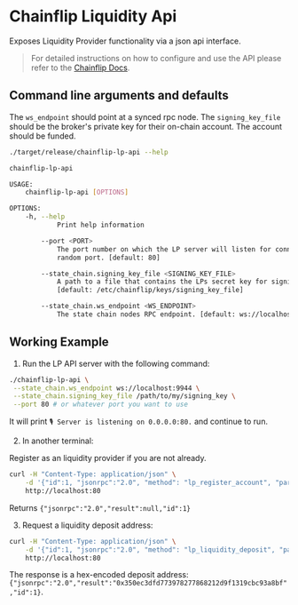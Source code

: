 # Chainflip Liquidity Api

Exposes Liquidity Provider functionality via a json api interface.

> For detailed instructions on how to configure and use the API please refer to the  [Chainflip Docs](https://docs.chainflip.io/integration/liquidity-provision/lp-api).

## Command line arguments and defaults

The `ws_endpoint` should point at a synced rpc node.
The `signing_key_file` should be the broker's private key for their on-chain account. The account should be funded.

```bash copy
./target/release/chainflip-lp-api --help
```

```sh
chainflip-lp-api

USAGE:
    chainflip-lp-api [OPTIONS]

OPTIONS:
    -h, --help
            Print help information

        --port <PORT>
            The port number on which the LP server will listen for connections. Use 0 to assign a
            random port. [default: 80]

        --state_chain.signing_key_file <SIGNING_KEY_FILE>
            A path to a file that contains the LPs secret key for signing extrinsics. 
            [default: /etc/chainflip/keys/signing_key_file]

        --state_chain.ws_endpoint <WS_ENDPOINT>
            The state chain nodes RPC endpoint. [default: ws://localhost:9944]
```

## Working Example

1. Run the LP API server with the following command:

```bash copy
./chainflip-lp-api \
 --state_chain.ws_endpoint ws://localhost:9944 \
 --state_chain.signing_key_file /path/to/my/signing_key \
 --port 80 # or whatever port you want to use
```

It will print `🎙 Server is listening on 0.0.0.0:80.` and continue to run.

2. In another terminal:

Register as an liquidity provider if you are not already.

```bash copy
curl -H "Content-Type: application/json" \
    -d '{"id":1, "jsonrpc":"2.0", "method": "lp_register_account", "params": [0]}' \
    http://localhost:80
```

Returns `{"jsonrpc":"2.0","result":null,"id":1}`

3. Request a liquidity deposit address:

```bash copy
curl -H "Content-Type: application/json" \
    -d '{"id":1, "jsonrpc":"2.0", "method": "lp_liquidity_deposit", "params": ["Eth"]}' \
    http://localhost:80
```

The response is a hex-encoded deposit address: `{"jsonrpc":"2.0","result":"0x350ec3dfd773978277868212d9f1319cbc93a8bf","id":1}`.
